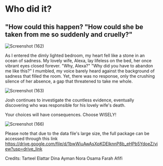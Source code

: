 # Who did it?

## "How could this happen? "How could she be taken from me so suddenly and cruelly?"
![Screenshot (162)](https://github.com/telattar/who-did-it/assets/110330655/fbcc3471-1e55-4e15-9917-deb430389c07)

As I entered the dimly lighted bedroom, my heart fell like a stone in an ocean of sadness. My lovely wife, Alexa, lay lifeless on the bed, her once vibrant eyes closed forever.
"Why, Alexa?" "Why did you have to abandon me like this?" I mumbled, my voice barely heard against the background of sadness that filled the room. Yet, there was no response, only the crushing silence of her absence, a gap that threatened to take me whole.

![Screenshot (163)](https://github.com/telattar/who-did-it/assets/110330655/ef433f55-90bf-4b17-8691-0f8840635239)

Josh continues to investigate the countless evidence, eventually discovering who was responsible for his lovely wife's death.

Your choices will have consequences. Choose WISELY!

![Screenshot (166)](https://github.com/telattar/who-did-it/assets/110330655/b63aa7bc-90c4-4fa3-aab7-a15975b1c48c)

Please note that due to the data file's large size, the full package can be accessed through this link https://drive.google.com/file/d/1bwWiuAwAsXpKDElknnP8b_eHPb5YdoeZ/view?usp=drive_link

Credits:
Tarteel Elattar
Dina Ayman
Nora Osama
Farah Afifi
